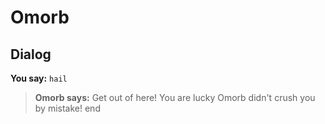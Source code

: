 # Omorb


## Dialog

**You say:** `hail`



>**Omorb says:** Get out of here!  You are lucky Omorb didn't crush you by mistake!
end
